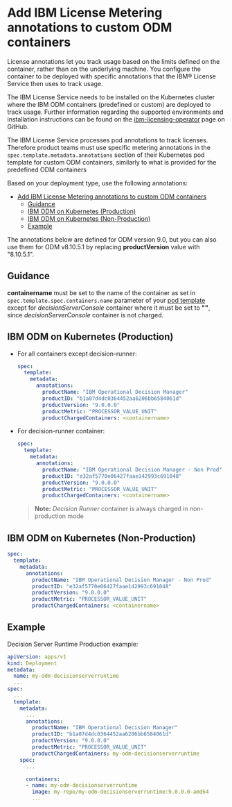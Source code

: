 # Add IBM License Metering annotations to custom ODM containers

License annotations let you track usage based on the limits defined on the container, rather than on the underlying machine. You configure the container to be deployed with specific annotations that the IBM® License Service then uses to track usage.

The IBM License Service needs to be installed on the Kubernetes cluster where the IBM ODM containers (predefined or custom) are deployed to track usage. Further information regarding the supported environments and installation instructions can be found on the [ibm-licensing-operator](https://www.ibm.com/links?url=https%3A%2F%2Fgithub.com%2FIBM%2Fibm-licensing-operator) page on GitHub.

The IBM License Service processes pod annotations to track licenses. Therefore product teams must use specific metering annotations in the `spec.template.metadata.annotations` section of their Kubernetes pod template for custom ODM containers, similarly to what is provided for the predefined ODM containers

Based on your deployment type, use the following annotations:
- [Add IBM License Metering annotations to custom ODM containers](#add-ibm-license-metering-annotations-to-custom-odm-containers)
  - [Guidance](#guidance)
  - [IBM ODM on Kubernetes (Production)](#ibm-odm-on-kubernetes-production)
  - [IBM ODM on Kubernetes (Non-Production)](#ibm-odm-on-kubernetes-non-production)
  - [Example](#example)

The annotations below are defined for ODM version 9.0, but you can also use them for ODM v8.10.5.1 by replacing **productVersion** value with "8.10.5.1".

## Guidance

**containername** must be set to the name of the container as set in `spec.template.spec.containers.name` parameter of your [pod template](https://kubernetes.io/docs/concepts/workloads/pods/#pod-templates) except for *decisionServerConsole* container where it must be set to **""**, since *decisionServerConsole* container is not charged.


## IBM ODM on Kubernetes (Production)

- For all containers except decision-runner:

  ```yaml
  spec:
    template:
      metadata:
        annotations:
          productName: "IBM Operational Decision Manager"
          productID: "b1a07d4dc0364452aa6206bb6584061d"
          productVersion: "9.0.0.0"
          productMetric: "PROCESSOR_VALUE_UNIT"
          productChargedContainers: <containername>
  ```

- For decision-runner container:

  ```yaml
  spec:
    template:
      metadata:
        annotations:
          productName: "IBM Operational Decision Manager - Non Prod"
          productID: "e32af5770e06427faae142993c691048"
          productVersion: "9.0.0.0"
          productMetric: "PROCESSOR_VALUE_UNIT"
          productChargedContainers: <containername>
  ```

  > **Note:** *Decision Runner* container is always charged in non-production mode

## IBM ODM on Kubernetes (Non-Production)

```yaml
spec:
  template:
    metadata:
      annotations:
        productName: "IBM Operational Decision Manager - Non Prod"
        productID: "e32af5770e06427faae142993c691048"
        productVersion: "9.0.0.0"
        productMetric: "PROCESSOR_VALUE_UNIT"
        productChargedContainers: <containername>
```

## Example

Decision Server Runtime Production example:

```yaml
apiVersion: apps/v1
kind: Deployment
metadata:
  name: my-odm-decisionserverruntime
  ...
spec:
  ...
  template:
    metadata:
      ...
      annotations:
        productName: "IBM Operational Decision Manager"
        productID: "b1a07d4dc0364452aa6206bb6584061d"
        productVersion: "9.0.0.0"
        productMetric: "PROCESSOR_VALUE_UNIT"
        productChargedContainers: my-odm-decisionserverruntime
    spec:
      ...

      containers:
      - name: my-odm-decisionserverruntime
        image: my-repo/my-odm-decisionserverruntime:9.0.0.0-amd64
        ...
```

